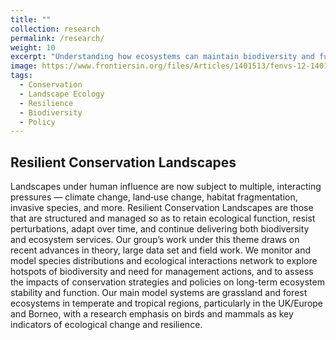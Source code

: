 ```yaml
---
title: ""
collection: research
permalink: /research/
weight: 10
excerpt: "Understanding how ecosystems can maintain biodiversity and function under increasing environmental stressors, with a focus on birds and mammals in grasslands and forests."
image: https://www.frontiersin.org/files/Articles/1401513/fenvs-12-1401513-HTML-r1/image_m/fenvs-12-1401513-g002.jpg
tags:
  - Conservation
  - Landscape Ecology
  - Resilience
  - Biodiversity
  - Policy
---
```


## Resilient Conservation Landscapes

Landscapes under human influence are now subject to multiple, interacting pressures — climate change, land‐use change, habitat fragmentation, invasive species, and more. Resilient Conservation Landscapes are those that are structured and managed so as to retain ecological function, resist perturbations, adapt over time, and continue delivering both biodiversity and ecosystem services. Our group’s work under this theme draws on recent advances in theory, large data set and field work. We monitor and model species distributions and ecological interactions network to explore hotspots of biodiversity and need for management actions, and to assess the impacts of conservation strategies and policies on long-term ecosystem stability and function. Our main model systems are grassland and forest ecosystems in temperate and tropical regions, particularly in the UK/Europe and Borneo, with a research emphasis on birds and mammals as key indicators of ecological change and resilience.

